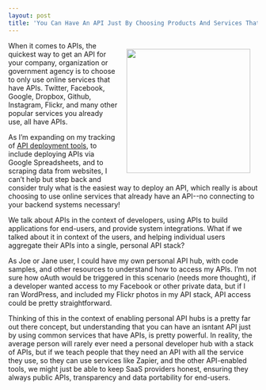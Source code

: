 ```yaml
---
layout: post
title: 'You Can Have An API Just By Choosing Products And Services That Have APIs'
---
```

<p><img style="padding: 15px;" src="https://s3.amazonaws.com/kinlane-productions/bw-icons/bw-api-hold.png" alt="" width="250" align="right" /></p>
<p>When it comes to APIs, the quickest way to get an API for your company, organization or government agency is to choose to only use online services that have APIs. Twitter, Facebook, Google, Dropbox, Github, Instagram, Flickr, and many other popular services you already use, all have APIs.</p>
<p>As I&rsquo;m expanding on my tracking of <a href="http://deployment.apievangelist.com">API deployment tools</a>, to include deploying APIs via Google Spreadsheets, and to scraping data from websites, I can&rsquo;t help but step back and consider truly what is the easiest way to deploy an API, which really is about choosing to use online services that already have an API--no connecting to your backend systems necessary!</p>
<p>We talk about APIs in the context of developers, using APIs to build applications for end-users, and provide system integrations. What if we talked about it in context of the users, and helping individual users aggregate their APIs into a single, personal API stack?</p>
<p>As Joe or Jane user, I could have my own personal API hub, with code samples, and other resources to understand how to access my APIs. I&rsquo;m not sure how oAuth would be triggered in this scenario (needs more thought), if a developer wanted access to my Facebook or other private data, but if I ran WordPress, and included my Flickr photos in my API stack, API access could be pretty straightforward.</p>
<p>Thinking of this in the context of enabling personal API hubs is a pretty far out there concept, but understanding that you can have an isntant API just by using common services that have APIs, is pretty powerful. In reality, the average person will rarely ever need a personal developer hub with a stack of APIs, but if we teach people that they need an API with all the service they use, so they can use services like Zapier, and the other API-enabled tools, we might just be able to keep SaaS providers honest, ensuring they always public APIs, transparency and data portability for end-users.</p>